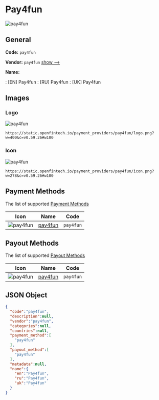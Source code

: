 
# Pay4fun 
![pay4fun](https://static.openfintech.io/payment_providers/pay4fun/logo.png?w=400&c=v0.59.26#w100)  

## General 
 
**Code:** `pay4fun` 
 
**Vendor:** `pay4fun` [show -->](/vendors/pay4fun/) 
 
**Name:** 
 
:	[EN] Pay4fun 
:	[RU] Pay4fun 
:	[UK] Pay4fun 
 

## Images 

### Logo 
 
![pay4fun](https://static.openfintech.io/payment_providers/pay4fun/logo.png?w=400&c=v0.59.26#w100)  

```
https://static.openfintech.io/payment_providers/pay4fun/logo.png?w=400&c=v0.59.26#w100
```  

### Icon 
 
![pay4fun](https://static.openfintech.io/payment_providers/pay4fun/icon.png?w=278&c=v0.59.26#w100)  

```
https://static.openfintech.io/payment_providers/pay4fun/icon.png?w=278&c=v0.59.26#w100
```  

## Payment Methods 
 
The list of supported [Payment Methods](/payment-methods/) 

|Icon|Name|Code| 
|:---:|:---:|:---:| 
|![pay4fun](https://static.openfintech.io/payment_methods/pay4fun/icon.png?w=278&c=v0.59.26#w100) |[pay4fun](/payment-methods/pay4fun/)|`pay4fun`| 
 

## Payout Methods 
 
The list of supported [Payout Methods](/payout-methods/) 

|Icon|Name|Code| 
|:---:|:---:|:---:| 
|![pay4fun](https://static.openfintech.io/payout_methods/pay4fun/icon.png?w=278&c=v0.59.26#w40) |[pay4fun](payout-methodspay4fun/)|`pay4fun`| 
 

## JSON Object 

```json
{
  "code":"pay4fun",
  "description":null,
  "vendor":"pay4fun",
  "categories":null,
  "countries":null,
  "payment_method":[
    "pay4fun"
  ],
  "payout_method":[
    "pay4fun"
  ],
  "metadata":null,
  "name":{
    "en":"Pay4fun",
    "ru":"Pay4fun",
    "uk":"Pay4fun"
  }
}
```  
